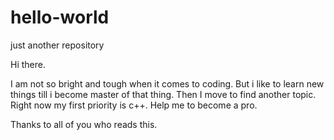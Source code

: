 # hello-world
just another repository

Hi there. 

I am not so bright and tough when it comes to coding.
But i like to learn new things till i become master of that thing.
Then I move to find another topic.
Right now my first priority is c++.
Help me to become a pro.

Thanks to all of you who reads this.
